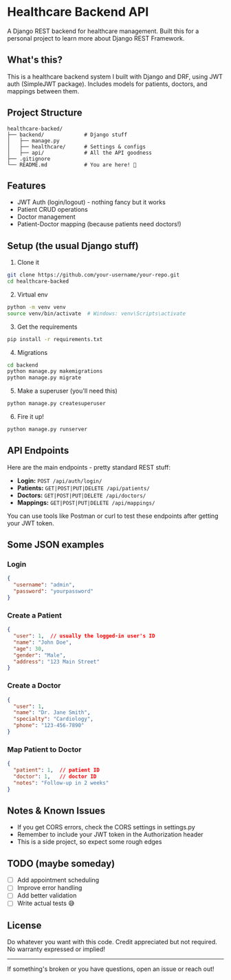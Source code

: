 # Healthcare Backend API

A Django REST backend for healthcare management. Built this for a personal project to learn more about Django REST Framework.

## What's this?
This is a healthcare backend system I built with Django and DRF, using JWT auth (SimpleJWT package). Includes models for patients, doctors, and mappings between them.

## Project Structure
```
healthcare-backed/
├── backend/             # Django stuff
│   ├── manage.py
│   ├── healthcare/      # Settings & configs
│   ├── api/             # All the API goodness
├── .gitignore
└── README.md            # You are here! 👋
```

## Features
- JWT Auth (login/logout) - nothing fancy but it works
- Patient CRUD operations 
- Doctor management
- Patient-Doctor mapping (because patients need doctors!)

## Setup (the usual Django stuff)

1. Clone it
```bash
git clone https://github.com/your-username/your-repo.git
cd healthcare-backed
```

2. Virtual env
```bash
python -m venv venv
source venv/bin/activate  # Windows: venv\Scripts\activate
```

3. Get the requirements
```bash
pip install -r requirements.txt
```

4. Migrations
```bash
cd backend
python manage.py makemigrations
python manage.py migrate
```

5. Make a superuser (you'll need this)
```bash
python manage.py createsuperuser
```

6. Fire it up!
```bash
python manage.py runserver
```

## API Endpoints

Here are the main endpoints - pretty standard REST stuff:

* **Login:** `POST /api/auth/login/`
* **Patients:** `GET|POST|PUT|DELETE /api/patients/`
* **Doctors:** `GET|POST|PUT|DELETE /api/doctors/`
* **Mappings:** `GET|POST|PUT|DELETE /api/mappings/`

You can use tools like Postman or curl to test these endpoints after getting your JWT token.

## Some JSON examples

### Login
```json
{
  "username": "admin",
  "password": "yourpassword"
}
```

### Create a Patient
```json
{
  "user": 1,  // usually the logged-in user's ID
  "name": "John Doe",
  "age": 30,
  "gender": "Male",
  "address": "123 Main Street"
}
```

### Create a Doctor
```json
{
  "user": 1,
  "name": "Dr. Jane Smith",
  "specialty": "Cardiology",
  "phone": "123-456-7890"
}
```

### Map Patient to Doctor
```json
{
  "patient": 1,  // patient ID
  "doctor": 1,   // doctor ID
  "notes": "Follow-up in 2 weeks"
}
```

## Notes & Known Issues

- If you get CORS errors, check the CORS settings in settings.py
- Remember to include your JWT token in the Authorization header
- This is a side project, so expect some rough edges

## TODO (maybe someday)
- [ ] Add appointment scheduling
- [ ] Improve error handling
- [ ] Add better validation
- [ ] Write actual tests 😅

## License
Do whatever you want with this code. Credit appreciated but not required. No warranty expressed or implied!

---
If something's broken or you have questions, open an issue or reach out!
